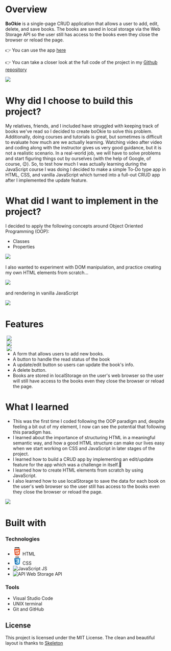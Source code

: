 
# Overview
<strong>BoOkie</strong> is a single-page CRUD application that allows a user to add, edit, delete, and save books. The books are saved in local storage via the Web Storage API so the user still has access to the books even they close the browser or reload the page.

👉 You can use the app [here](https://ikeronx.github.io/bookie_app/) 

👉 You can take a closer look at the full code of the project in my [Github repository](https://github.com/ikeronx/bookie_app)

 
 <img src="https://thumbs.gfycat.com/NegligibleFriendlyDogwoodtwigborer-size_restricted.gif" target="_blank"/>
 

# Why did I choose to build this project?
My relatives, friends, and I included have struggled with keeping track of books we've read so I decided to create boOkie to solve this problem. Additionally, doing courses and tutorials is great, but sometimes is difficult to evaluate how much are we actually learning. Watching video after video and coding along with the instructor gives us very good guidance, but it is not a realistic scenario. In a real-world job, we will have to solve problems and start figuring things out by ourselves (with the help of Google, of course, 😉). So, to test how much I was actually learning during the JavaScript course I was doing I decided to make a simple To-Do type app in HTML, CSS, and vanilla JavaScript which turned into a full-out CRUD app after I implemented the update feature.


# What did I want to implement in the project?
I decided to apply the following concepts around Object Oriented Programming (OOP):
* Classes
* Properties

 <img src="https://i.imgur.com/CmyWOu4.png" target="_blank"/>
 

I also wanted to experiment with DOM manipulation, and practice creating my own HTML elements from scratch...

 <img src="https://i.imgur.com/eXxPR2y.png" target="_blank"/>
 
 
 and rendering in vanilla JavaScript
 
 <img src="https://i.imgur.com/qIOT6Wf.png" target="_blank"/>
 
 
 # Features

<img align="right" src="https://i.imgur.com/XczzkFp.png" width=500px target="_blank"/>
<img align="right" src="https://i.imgur.com/PKkkjAv.png" width=500px target="_blank"/>
<img align="right" src="https://i.imgur.com/aK30KaI.png" width=500px target="_blank"/>



* A form that allows users to add new books.
* A button to handle the read status of the book
* A update/edit button so users can update the book's info.
* A delete button.
* Books are stored in localStorage on the user's web browser so the user will still have access to the books even they close the browser or reload the page.



 # What I learned
* This was the first time I coded following the OOP paradigm and, despite feeling a bit out of my element, I now can see the potential that following this paradigm has.
* I learned about the importance of structuring HTML in a meaningful semantic way, and how a good HTML structure can make our lives easy when we start working on CSS and JavaScript in later stages of the project.
* I learned how to build a CRUD app by implementing an edit/update feature for the app which was a challenge in itself.😤
* I learned how to create HTML elements from scratch by using JavaScript. 
* I also learned how to use localStorage to save the data for each book on the user's web browser so the user still has access to the books even they close the browser or reload the page.

<img src="https://i.imgur.com/JxfxH1d.png" target="_blank"/>





# Built with

### Technologies

* <img alt="HTML5" width="26px" src="https://raw.githubusercontent.com/github/explore/80688e429a7d4ef2fca1e82350fe8e3517d3494d/topics/html/html.png" /> HTML
* <img alt="CSS3" width="26px" src="https://raw.githubusercontent.com/github/explore/80688e429a7d4ef2fca1e82350fe8e3517d3494d/topics/css/css.png" /> CSS
* <img alt="JavaScript" width="26px" src="https://i1.wp.com/theicom.org/wp-content/uploads/2016/03/js-logo.png?fit=500%2C500&ssl=1&w=640" /> JS
* <img alt="API" width="26px" src="https://miro.medium.com/max/512/1*2vdWhNKgrxCoX3ZBnIQOQg.png" /> Web Storage API


### Tools

* Visual Studio Code
* UNIX terminal
* Git and GitHub


## License
This project is licensed under the MIT License.
The clean and beautiful layout is thanks to [Skeleton](http://getskeleton.com/)
